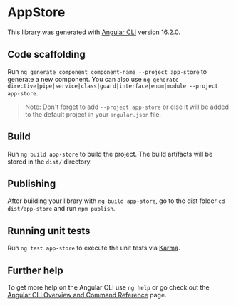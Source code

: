 # AppStore

This library was generated with [Angular CLI](https://github.com/angular/angular-cli) version 16.2.0.

## Code scaffolding

Run `ng generate component component-name --project app-store` to generate a new component. You can also use `ng generate directive|pipe|service|class|guard|interface|enum|module --project app-store`.
> Note: Don't forget to add `--project app-store` or else it will be added to the default project in your `angular.json` file. 

## Build

Run `ng build app-store` to build the project. The build artifacts will be stored in the `dist/` directory.

## Publishing

After building your library with `ng build app-store`, go to the dist folder `cd dist/app-store` and run `npm publish`.

## Running unit tests

Run `ng test app-store` to execute the unit tests via [Karma](https://karma-runner.github.io).

## Further help

To get more help on the Angular CLI use `ng help` or go check out the [Angular CLI Overview and Command Reference](https://angular.io/cli) page.
